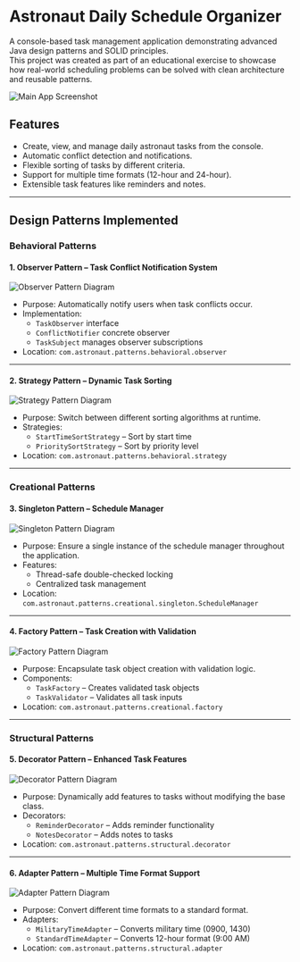 # Astronaut Daily Schedule Organizer

A console-based task management application demonstrating advanced Java design patterns and SOLID principles.  
This project was created as part of an educational exercise to showcase how real-world scheduling problems can be solved with clean architecture and reusable patterns.

![Main App Screenshot](images/app-overview.png)

## Features
- Create, view, and manage daily astronaut tasks from the console.
- Automatic conflict detection and notifications.
- Flexible sorting of tasks by different criteria.
- Support for multiple time formats (12-hour and 24-hour).
- Extensible task features like reminders and notes.

---

## Design Patterns Implemented

### Behavioral Patterns  

#### 1. Observer Pattern – Task Conflict Notification System  

![Observer Pattern Diagram](images/observer-pattern.png)

- Purpose: Automatically notify users when task conflicts occur.  
- Implementation:
  - `TaskObserver` interface  
  - `ConflictNotifier` concrete observer  
  - `TaskSubject` manages observer subscriptions  
- Location: `com.astronaut.patterns.behavioral.observer`

---

#### 2. Strategy Pattern – Dynamic Task Sorting  

![Strategy Pattern Diagram](images/strategy-pattern.png)

- Purpose: Switch between different sorting algorithms at runtime.  
- Strategies:
  - `StartTimeSortStrategy` – Sort by start time  
  - `PrioritySortStrategy` – Sort by priority level  
- Location: `com.astronaut.patterns.behavioral.strategy`

---

### Creational Patterns  

#### 3. Singleton Pattern – Schedule Manager  

![Singleton Pattern Diagram](images/singleton-pattern.png)

- Purpose: Ensure a single instance of the schedule manager throughout the application.  
- Features:
  - Thread-safe double-checked locking  
  - Centralized task management  
- Location: `com.astronaut.patterns.creational.singleton.ScheduleManager`

---

#### 4. Factory Pattern – Task Creation with Validation  

![Factory Pattern Diagram](images/factory-pattern.png)

- Purpose: Encapsulate task object creation with validation logic.  
- Components:
  - `TaskFactory` – Creates validated task objects  
  - `TaskValidator` – Validates all task inputs  
- Location: `com.astronaut.patterns.creational.factory`

---

### Structural Patterns  

#### 5. Decorator Pattern – Enhanced Task Features  

![Decorator Pattern Diagram](images/decorator-pattern.png)

- Purpose: Dynamically add features to tasks without modifying the base class.  
- Decorators:
  - `ReminderDecorator` – Adds reminder functionality  
  - `NotesDecorator` – Adds notes to tasks  
- Location: `com.astronaut.patterns.structural.decorator`

---

#### 6. Adapter Pattern – Multiple Time Format Support  

![Adapter Pattern Diagram](images/adapter-pattern.png)

- Purpose: Convert different time formats to a standard format.  
- Adapters:
  - `MilitaryTimeAdapter` – Converts military time (0900, 1430)  
  - `StandardTimeAdapter` – Converts 12-hour format (9:00 AM)  
- Location: `com.astronaut.patterns.structural.adapter`
